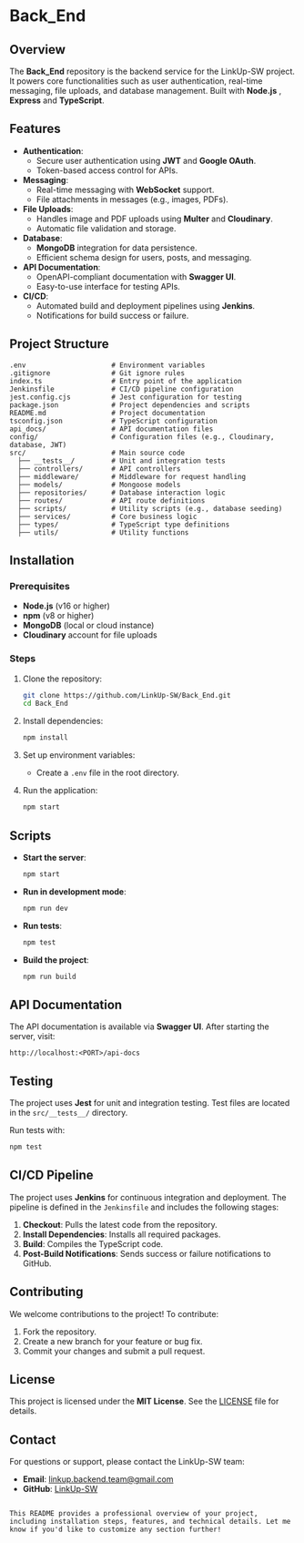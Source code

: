 # Back_End

## Overview
The **Back_End** repository is the backend service for the LinkUp-SW project. It powers core functionalities such as user authentication, real-time messaging, file uploads, and database management. Built with **Node.js** , **Express** and **TypeScript**.

## Features
- **Authentication**:
  - Secure user authentication using **JWT** and **Google OAuth**.
  - Token-based access control for APIs.
- **Messaging**:
  - Real-time messaging with **WebSocket** support.
  - File attachments in messages (e.g., images, PDFs).
- **File Uploads**:
  - Handles image and PDF uploads using **Multer** and **Cloudinary**.
  - Automatic file validation and storage.
- **Database**:
  - **MongoDB** integration for data persistence.
  - Efficient schema design for users, posts, and messaging.
- **API Documentation**:
  - OpenAPI-compliant documentation with **Swagger UI**.
  - Easy-to-use interface for testing APIs.
- **CI/CD**:
  - Automated build and deployment pipelines using **Jenkins**.
  - Notifications for build success or failure.

## Project Structure
```plaintext
.env                     # Environment variables
.gitignore               # Git ignore rules
index.ts                 # Entry point of the application
Jenkinsfile              # CI/CD pipeline configuration
jest.config.cjs          # Jest configuration for testing
package.json             # Project dependencies and scripts
README.md                # Project documentation
tsconfig.json            # TypeScript configuration
api_docs/                # API documentation files
config/                  # Configuration files (e.g., Cloudinary, database, JWT)
src/                     # Main source code
  ├── __tests__/         # Unit and integration tests
  ├── controllers/       # API controllers
  ├── middleware/        # Middleware for request handling
  ├── models/            # Mongoose models
  ├── repositories/      # Database interaction logic
  ├── routes/            # API route definitions
  ├── scripts/           # Utility scripts (e.g., database seeding)
  ├── services/          # Core business logic
  ├── types/             # TypeScript type definitions
  ├── utils/             # Utility functions
```

## Installation

### Prerequisites
- **Node.js** (v16 or higher)
- **npm** (v8 or higher)
- **MongoDB** (local or cloud instance)
- **Cloudinary** account for file uploads

### Steps
1. Clone the repository:
   ```bash
   git clone https://github.com/LinkUp-SW/Back_End.git
   cd Back_End
   ```

2. Install dependencies:
   ```bash
   npm install
   ```

3. Set up environment variables:
   - Create a `.env` file in the root directory.

4. Run the application:
   ```bash
   npm start
   ```

## Scripts
- **Start the server**:
  ```bash
  npm start
  ```
- **Run in development mode**:
  ```bash
  npm run dev
  ```
- **Run tests**:
  ```bash
  npm test
  ```
- **Build the project**:
  ```bash
  npm run build
  ```

## API Documentation
The API documentation is available via **Swagger UI**. After starting the server, visit:
```
http://localhost:<PORT>/api-docs
```

## Testing
The project uses **Jest** for unit and integration testing. Test files are located in the `src/__tests__/` directory.

Run tests with:
```bash
npm test
```

## CI/CD Pipeline
The project uses **Jenkins** for continuous integration and deployment. The pipeline is defined in the `Jenkinsfile` and includes the following stages:
1. **Checkout**: Pulls the latest code from the repository.
2. **Install Dependencies**: Installs all required packages.
3. **Build**: Compiles the TypeScript code.
4. **Post-Build Notifications**: Sends success or failure notifications to GitHub.

## Contributing
We welcome contributions to the project! To contribute:
1. Fork the repository.
2. Create a new branch for your feature or bug fix.
3. Commit your changes and submit a pull request.

## License
This project is licensed under the **MIT License**. See the [LICENSE](LICENSE) file for details.

## Contact
For questions or support, please contact the LinkUp-SW team:
- **Email**: linkup.backend.team@gmail.com
- **GitHub**: [LinkUp-SW](https://github.com/LinkUp-SW)
```

This README provides a professional overview of your project, including installation steps, features, and technical details. Let me know if you'd like to customize any section further!

